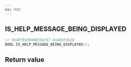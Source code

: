 ```yaml
---
ns: HUD
---
```

## IS_HELP_MESSAGE_BEING_DISPLAYED

```c
// 0x4D79439A6B55AC67 0xA65F262A
BOOL IS_HELP_MESSAGE_BEING_DISPLAYED();
```


## Return value

